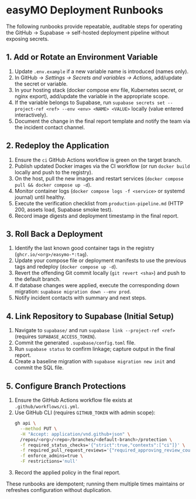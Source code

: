 # easyMO Deployment Runbooks

The following runbooks provide repeatable, auditable steps for operating the GitHub → Supabase → self-hosted deployment pipeline without exposing secrets.

## 1. Add or Rotate an Environment Variable

1. Update `.env.example` if a new variable name is introduced (names only).
2. In GitHub → *Settings → Secrets and variables → Actions*, add/update the secret or variable.
3. In your hosting stack (docker compose env file, Kubernetes secret, or nginx export), add/update the variable in the appropriate scope.
4. If the variable belongs to Supabase, run `supabase secrets set --project-ref <ref> --env <env> <NAME> <VALUE>` locally (value entered interactively).
5. Document the change in the final report template and notify the team via the incident contact channel.

## 2. Redeploy the Application

1. Ensure the `ci` GitHub Actions workflow is green on the target branch.
2. Publish updated Docker images via the CI workflow (or run `docker build` locally and push to the registry).
3. On the host, pull the new images and restart services (`docker compose pull && docker compose up -d`).
4. Monitor container logs (`docker compose logs -f <service>` or systemd journal) until healthy.
5. Execute the verification checklist from `production-pipeline.md` (HTTP 200, assets load, Supabase smoke test).
6. Record image digests and deployment timestamp in the final report.

## 3. Roll Back a Deployment

1. Identify the last known good container tags in the registry (`ghcr.io/<org>/easymo-*:tag`).
2. Update your compose file or deployment manifests to use the previous tags and redeploy (`docker compose up -d`).
3. Revert the offending Git commit locally (`git revert <sha>`) and push to the default branch.
4. If database changes were applied, execute the corresponding down migration: `supabase migration down --env prod`.
5. Notify incident contacts with summary and next steps.

## 4. Link Repository to Supabase (Initial Setup)

1. Navigate to `supabase/` and run `supabase link --project-ref <ref>` (requires `SUPABASE_ACCESS_TOKEN`).
2. Commit the generated `.supabase/config.toml` file.
3. Run `supabase status` to confirm linkage; capture output in the final report.
4. Create a baseline migration with `supabase migration new init` and commit the SQL file.

## 5. Configure Branch Protections

1. Ensure the GitHub Actions workflow file exists at `.github/workflows/ci.yml`.
2. Use GitHub CLI (requires `GITHUB_TOKEN` with admin scope):
   ```bash
   gh api \
     --method PUT \
     -H "Accept: application/vnd.github+json" \
     /repos/<org>/<repo>/branches/<default-branch>/protection \
     -f required_status_checks='{"strict":true,"contexts":["ci"]}' \
     -f required_pull_request_reviews='{"required_approving_review_count":1,"dismiss_stale_reviews":true}' \
     -f enforce_admins=true \
     -F restrictions='null'
   ```
3. Record the applied policy in the final report.

These runbooks are idempotent; running them multiple times maintains or refreshes configuration without duplication.
